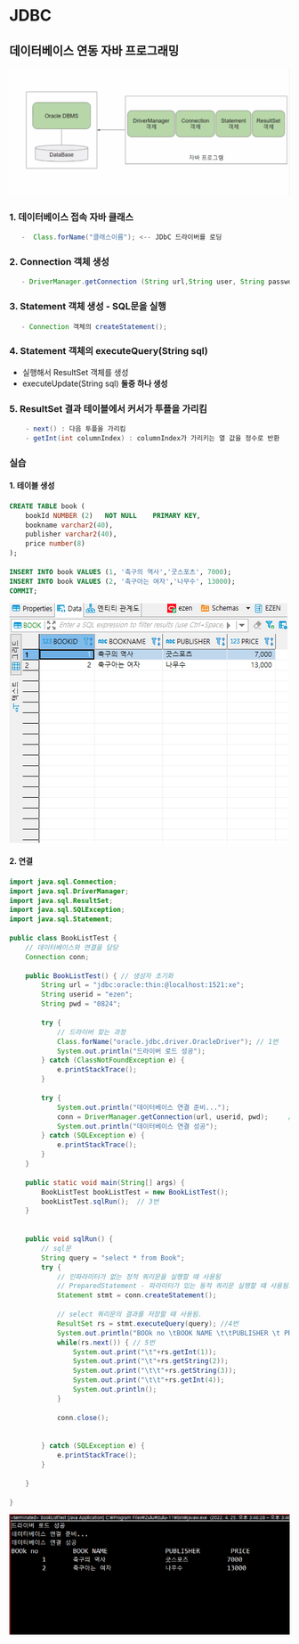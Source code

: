 JDBC
=====

## 데이터베이스 연동 자바 프로그래밍

![alt](/assets/images/post/java/1.png)


### 1. 데이터베이스 접속 자바 클래스

```java
   -  Class.forName("클래스이름"); <-- JDbC 드라이버를 로딩
```

### 2. Connection 객체 생성

```java
   - DriverManager.getConnection (String url,String user, String password);
```

### 3. Statement 객체 생성 - SQL문을 실행

```java
   - Connection 객체의 createStatement();
```

### 4. Statement 객체의 executeQuery(String sql)
* 실행해서 ResultSet 객체를 생성
* executeUpdate(String sql) **둘중 하나 생성**

### 5. ResultSet 결과 테이블에서 커서가 투플을 가리킴

```java
    - next() : 다음 투플을 가리킴
    - getInt(int columnIndex) : columnIndex가 가리키는 열 값을 정수로 반환
```

### 실습 

#### 1. 테이블 생성

```sql
CREATE TABLE book (
	bookId NUMBER (2)	NOT NULL	PRIMARY KEY,
	bookname varchar2(40),
	publisher varchar2(40),
	price number(8)
);

INSERT INTO book VALUES (1, '축구의 역사','굿스포츠', 7000);
INSERT INTO book VALUES (2, '축구아는 여자','나무수', 13000);
COMMIT;
```

![alt](/assets/images/post/java/2.png)

#### 2. 연결

```java
import java.sql.Connection;
import java.sql.DriverManager;
import java.sql.ResultSet;
import java.sql.SQLException;
import java.sql.Statement;

public class BookListTest {
	// 데이터베이스와 연결을 담당
	Connection conn;
	
	public BookListTest() {	// 생성자 초기화
		String url = "jdbc:oracle:thin:@localhost:1521:xe";
		String userid = "ezen";
		String pwd = "0824";
		
		try {
			// 드라이버 찾는 과정
			Class.forName("oracle.jdbc.driver.OracleDriver"); // 1번
			System.out.println("드라이버 로드 성공");
		} catch (ClassNotFoundException e) {
			e.printStackTrace();
		}	
		
		try {
			System.out.println("데이터베이스 연결 준비...");
			conn = DriverManager.getConnection(url, userid, pwd);	  // 2번
			System.out.println("데이터베이스 연결 성공");
		} catch (SQLException e) {
			e.printStackTrace();
		}		
	}
	
	public static void main(String[] args) {
		BookListTest bookListTest = new BookListTest();
		bookListTest.sqlRun();	// 3번
	}


	public void sqlRun() { 
		// sql문
		String query = "select * from Book";
		try {
			// 인파라미터가 없는 정적 쿼리문을 실행할 때 사용됨
			// PreparedStatement - 파라미터가 있는 동적 쿼리문 실행할 떄 사용됨.
			Statement stmt = conn.createStatement();
			
			// select 쿼리문의 결과를 저장할 때 사용됨.
			ResultSet rs = stmt.executeQuery(query); //4번
			System.out.println("BOOk no \tBOOK NAME \t\tPUBLISHER \t PRICE ");
			while(rs.next()) { // 5번
				System.out.print("\t"+rs.getInt(1));
				System.out.print("\t"+rs.getString(2));
				System.out.print("\t\t"+rs.getString(3));
				System.out.print("\t\t"+rs.getInt(4));
				System.out.println();
			}
			
			conn.close();
			
			
		} catch (SQLException e) {
			e.printStackTrace();
		}
		
	}

}
```

![alt](/assets/images/post/java/3.png)
